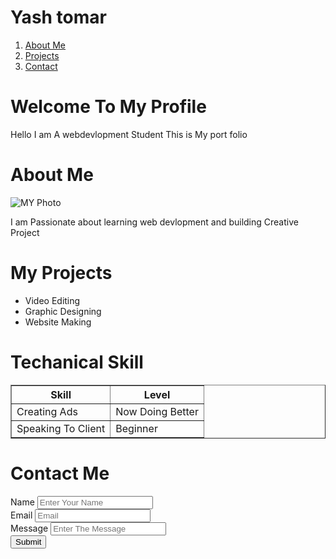 <html>
<head>   
    <title>My Portfolio</title>
</head>
<body>
    <h1>Yash tomar</h1>
    <ol>
        <li><a href="">About Me</a></li>
        <li><a href="">Projects</a></li>
        <li><a href="">Contact</a></li>
    </ol>
    <h1>Welcome To My Profile</h1>
    <p>Hello I am A webdevlopment Student This is My port folio</p>
    <h1>About Me</h1>
    <img src="" alt="MY Photo">
    <p>I am Passionate about learning web devlopment and building Creative Project</p>
    <h1>My Projects</h1>
    <ul>
        <li>Video Editing</li>
        <li>Graphic Designing</li>
        <li>Website Making</li>
    </ul>
    <h1>Techanical Skill</h1>
    <table border=""2>
        <tr>
            <th>Skill</th>
            <th>Level</th>
        </tr>
        <tr>
            <td>Creating Ads</td>
            <td>Now Doing Better</td>
        </tr>
        <tr>
            <td>Speaking To Client</td>
            <td>Beginner</td>
        </tr>
    </table>
    <h1>Contact Me</h1>
    <Forms>
        <label for="name">Name</label>
        <input type="name" id="name" placeholder="Enter Your Name"></input><br>
        <label for="email">Email</label>
        <input type="email" id="email" placeholder="Email"></input><br>
        <label for="text">Message</label>
        <input type="textbox" id="text" placeholder="Enter The Message"></input><br>
        <button type="Submit">Submit</button>
    </Forms>
    </body>
</html>
</body>
</html>
